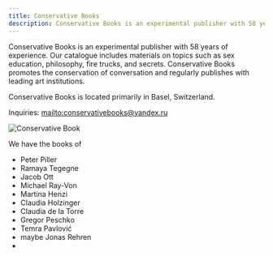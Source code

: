 ```yaml
---
title: Conservative Books
description: Conservative Books is an experimental publisher with 58 years of experience.
---
```

Conservative Books is an experimental publisher with 58 years of experience. Our catalogue includes materials on topics such as sex education, philosophy, fire trucks, and secrets. Conservative Books promotes the conservation of conversation and regularly publishes with leading art institutions.

Conservative Books is located primarily in Basel, Switzerland.

Inquiries: <mailto:conservativebooks@yandex.ru>

![Conservative Book](/img/screen-shot-2020-08-06-at-11.41.58.jpg)

We have the books of

* Peter Piller
* Ramaya Tegegne
* Jacob Ott
* Michael Ray-Von
* Martina Henzi
* Claudia Holzinger
* Claudia de la Torre
* Gregor Peschko
* Temra Pavlović
* maybe Jonas Rehren
*
